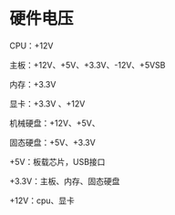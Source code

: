 # 硬件电压

CPU：+12V

主板：+12V、+5V、+3.3V、-12V、+5VSB

内存：+3.3V

显卡：+3.3V 、+12V

机械硬盘：+12V、+5V、

固态硬盘：+5V、+3.3V

+5V：板载芯片，USB接口

+3.3V：主板、内存、固态硬盘

+12V：cpu、显卡
